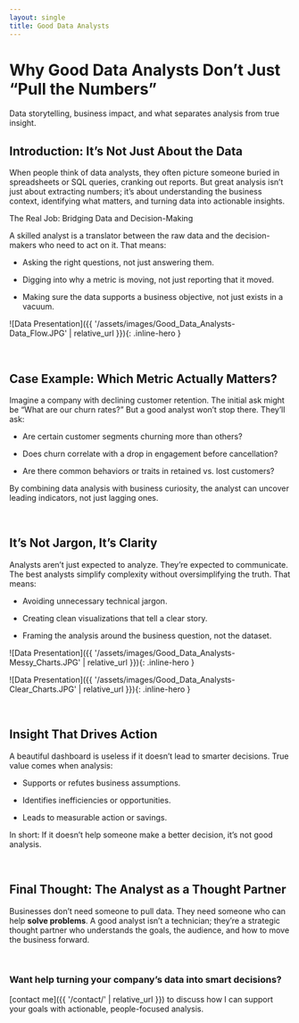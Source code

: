 ```yaml
---
layout: single
title: Good Data Analysts
---
```


# Why Good Data Analysts Don’t Just “Pull the Numbers”

Data storytelling, business impact, and what separates analysis from true insight.

## Introduction: It’s Not Just About the Data

When people think of data analysts, they often picture someone buried in spreadsheets or SQL queries, cranking out reports. But great analysis isn’t just about extracting numbers; it’s about understanding the business context, identifying what matters, and turning data into actionable insights.

The Real Job: Bridging Data and Decision-Making

A skilled analyst is a translator between the raw data and the decision-makers who need to act on it. That means:

* Asking the right questions, not just answering them.

* Digging into why a metric is moving, not just reporting that it moved.

* Making sure the data supports a business objective, not just exists in a vacuum.

![Data Presentation]({{ '/assets/images/Good_Data_Analysts-Data_Flow.JPG' | relative_url }}){: .inline-hero }

<br>

## Case Example: Which Metric Actually Matters?

Imagine a company with declining customer retention. The initial ask might be “What are our churn rates?” But a good analyst won’t stop there. They’ll ask:

* Are certain customer segments churning more than others?

* Does churn correlate with a drop in engagement before cancellation?

* Are there common behaviors or traits in retained vs. lost customers?

By combining data analysis with business curiosity, the analyst can uncover leading indicators, not just lagging ones.

<br>

## It’s Not Jargon, It’s Clarity
Analysts aren’t just expected to analyze. They’re expected to communicate. The best analysts simplify complexity without oversimplifying the truth. That means:

* Avoiding unnecessary technical jargon.

* Creating clean visualizations that tell a clear story.

* Framing the analysis around the business question, not the dataset.

![Data Presentation]({{ '/assets/images/Good_Data_Analysts-Messy_Charts.JPG' | relative_url }}){: .inline-hero }

![Data Presentation]({{ '/assets/images/Good_Data_Analysts-Clear_Charts.JPG' | relative_url }}){: .inline-hero }

<br>

## Insight That Drives Action

A beautiful dashboard is useless if it doesn’t lead to smarter decisions. True value comes when analysis:

* Supports or refutes business assumptions.

* Identifies inefficiencies or opportunities.

* Leads to measurable action or savings.

In short: If it doesn’t help someone make a better decision, it’s not good analysis.

<br>

## Final Thought: The Analyst as a Thought Partner

Businesses don’t need someone to pull data. They need someone who can help **solve problems**. A good analyst isn’t a technician; they’re a strategic thought partner who understands the goals, the audience, and how to move the business forward.

<br>

### Want help turning your company’s data into smart decisions?
[contact me]({{ '/contact/' | relative_url }}) to discuss how I can support your goals with actionable, people-focused analysis.
